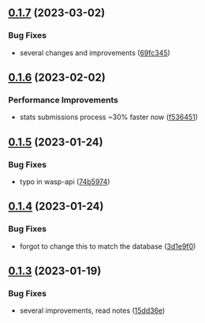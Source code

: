 ## [0.1.7](https://github.com/Torwent/wasp-api/compare/v0.1.6...v0.1.7) (2023-03-02)


### Bug Fixes

* several changes and improvements ([69fc345](https://github.com/Torwent/wasp-api/commit/69fc345d1f68a8c525ac24f265bc4d50c176e936))



## [0.1.6](https://github.com/Torwent/wasp-api/compare/v0.1.5...v0.1.6) (2023-02-02)


### Performance Improvements

* stats submissions process ~30% faster now ([f536451](https://github.com/Torwent/wasp-api/commit/f536451da3f19825e49e36a169df5fe530e9791d))



## [0.1.5](https://github.com/Torwent/wasp-api/compare/v0.1.4...v0.1.5) (2023-01-24)


### Bug Fixes

* typo in wasp-api ([74b5974](https://github.com/Torwent/wasp-api/commit/74b5974cd32d008b48adb893c23f2638e0293ac7))



## [0.1.4](https://github.com/Torwent/wasp-api/compare/v0.1.3...v0.1.4) (2023-01-24)


### Bug Fixes

* forgot to change this to match the database ([3d1e9f0](https://github.com/Torwent/wasp-api/commit/3d1e9f0e42497ef25b19de4c0939665f5557918a))



## [0.1.3](https://github.com/Torwent/wasp-api/compare/v0.1.2...v0.1.3) (2023-01-19)


### Bug Fixes

* several improvements, read notes ([15dd36e](https://github.com/Torwent/wasp-api/commit/15dd36ed280bea7c017fea3553c8dc2f1e7eaf36))



